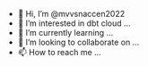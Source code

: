 - 👋 Hi, I’m @mvvsnaccen2022
- 👀 I’m interested in dbt cloud ...
- 🌱 I’m currently learning ...
- 💞️ I’m looking to collaborate on ...
- 📫 How to reach me ...

<!---
mvvsnaccen2022/mvvsnaccen2022 is a ✨ special ✨ repository because its `README.md` (this file) appears on your GitHub profile.
You can click the Preview link to take a look at your changes.
--->
